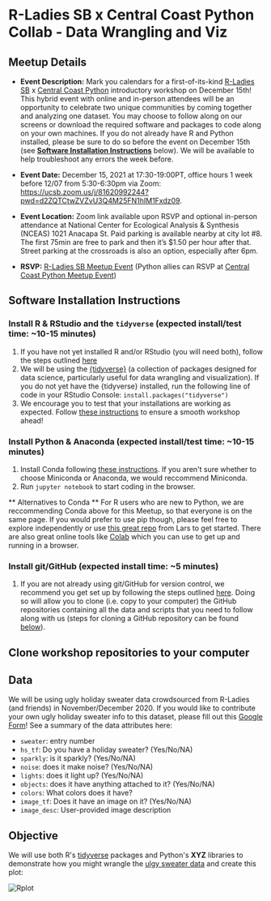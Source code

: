 # R-Ladies SB x Central Coast Python Collab - Data Wrangling and Viz 

## Meetup Details

- **Event Description:** Mark you calendars for a first-of-its-kind [R-Ladies SB](https://www.meetup.com/rladies-santa-barbara/) x [Central Coast Python](https://www.meetup.com/central-coast-python) introductory workshop on December 15th! This hybrid event with online and in-person attendees will be an opportunity to celebrate two unique communities by coming together and analyzing one dataset. You may choose to follow along on our screens or download the required software and packages to code along on your own machines. If you do not already have R and Python installed, please be sure to do so before the event on December 15th (see **[Software Installation Instructions](https://github.com/samanthacsik/RLadiesSB-RvsPython/blob/main/README.md#software-installation-instructions)** below). We will be available to help troubleshoot any errors the week before. 

- **Event Date:** December 15, 2021 at 17:30-19:00PT, office hours 1 week before 12/07 from 5:30-6:30pm via Zoom: https://ucsb.zoom.us/j/81620992244?pwd=d2ZQTCtwZVZvU3Q4M25FN1hIM1Fxdz09.

- **Event Location:** Zoom link available upon RSVP and optional in-person attendance at National Center for Ecological Analysis & Synthesis (NCEAS) 1021 Anacapa St. Paid parking is available nearby at city lot #8. The first 75min are free to park and then it’s $1.50 per hour after that. Street parking at the crossroads is also an option, especially after 6pm.

- **RSVP:** [R-Ladies SB Meetup Event](https://www.meetup.com/rladies-santa-barbara/events/281807986/) (Python allies can RSVP at [Central Coast Python Meetup Event](https://www.meetup.com/central-coast-python/events/282245942/))

## Software Installation Instructions

### Install R & RStudio and the `tidyverse` (expected install/test time: ~10-15 minutes)
1) If you have not yet installed R and/or RStudio (you will need both), follow the steps outlined [here](https://docs.google.com/document/d/1KLYC_GcDLYeczSjJmZ5h4y525XILJbbL6r2-MxGCdtw/edit?usp=sharing)
2) We will be using the [{tidyverse}](https://www.tidyverse.org/) (a collection of packages designed for data science, particularly useful for data wrangling and visualization). If you do not yet have the {tidyverse} installed, run the following line of code in your RStudio Console: `install.packages("tidyverse")`
3) We encourage you to test that your installations are working as expected. Follow [these instructions](https://docs.google.com/document/d/1ItQy91G6QfKaX1-26lracpSbJ52JUie1HZb54LCa9sM/edit?usp=sharing) to ensure a smooth workshop ahead!

### Install Python & Anaconda (expected install/test time: ~10-15 minutes)
1) Install Conda following [these instructions](https://docs.conda.io/projects/conda/en/latest/user-guide/install/macos.html). If you aren't sure whether to choose Miniconda or Anaconda, we would reccommend Miniconda.
2) Run `jupyter notebook` to start coding in the browser.

** Alternatives to Conda **
For R users who are new to Python, we are reccommending Conda above for this Meetup, so that everyone is on the same page. If you would prefer to use pip though, please feel free to explore independently or use [this great repo](https://github.com/L4R5m/sb-python-meetup) from Lars to get started. There are also great online tools like [Colab](https://colab.research.google.com) which you can use to get up and running in a browser.

### Install git/GitHub (expected install time: ~5 minutes)  
1) If you are not already using git/GitHub for version control, we recommend you get set up by following the steps outlined [here](https://docs.google.com/document/d/1AQ4zAYxPHOObq-snnnRtEdwCC8TwIJsTHwpaKyvEyoA/edit?usp=sharing). Doing so will allow you to clone (i.e. copy to your computer) the GitHub repositories containing all the data and scripts that you need to follow along with us (steps for cloning a GitHub repository can be found [below](https://github.com/samanthacsik/RLadiesSB-RvsPython/blob/main/README.md#clone-workshop-repos-to-your-computer)).

## Clone workshop repositories to your computer

## Data

We will be using ugly holiday sweater data crowdsourced from R-Ladies (and friends) in November/December 2020. If you would like to contribute your own ugly holiday sweater info to this dataset, please fill out this [Google Form](https://docs.google.com/forms/d/e/1FAIpQLSd37uWHUgp-Gd5833ECGXdszKLBV6kpdpigT-yIMTXkCwyKXg/viewform)! See a summary of the data attributes here:

* `sweater`: entry number
* `hs_tf`: Do you have a holiday sweater? (Yes/No/NA)
* `sparkly`: is it sparkly? (Yes/No/NA)
* `noise`: does it make noise? (Yes/No/NA)
* `lights`: does it light up? (Yes/No/NA)
* `objects`: does it have anything attached to it? (Yes/No/NA)
* `colors`: What colors does it have? 
* `image_tf`: Does it have an image on it? (Yes/No/NA)
* `image_desc`: User-provided image description

## Objective

We will use both R's [tidyverse](https://www.tidyverse.org/) packages and Python's **XYZ** libraries to demonstrate how you might wrangle the [ulgy sweater data](https://github.com/samanthacsik/RLadiesSB-RvsPython/blob/main/holiday_sweaters_2020_clean.csv) and create this plot: 

![Rplot](https://user-images.githubusercontent.com/43836046/139956835-7af0e1c4-ea85-4266-9821-9dca101b053f.png)

